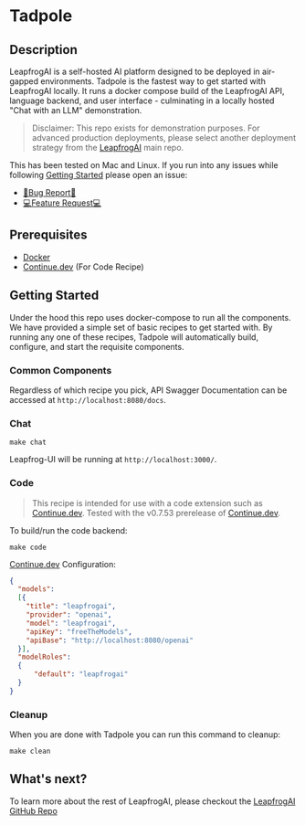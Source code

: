 # Tadpole

## Description

LeapfrogAI is a self-hosted AI platform designed to be deployed in air-gapped environments. Tadpole is the fastest way to get started with LeapfrogAI locally. It runs a docker compose build of the LeapfrogAI API, language backend, and user interface - culminating in a locally hosted "Chat with an LLM" demonstration.

> Disclaimer: This repo exists for demonstration purposes. For advanced production deployments, please select another deployment strategy from the [LeapfrogAI](https://github.com/defenseunicorns/leapfrogai) main repo.

This has been tested on Mac and Linux. If you run into any issues while following [Getting Started](#getting-started) please open an issue:

- [🐛Bug Report🐛](https://github.com/defenseunicorns/tadpole/issues/new?assignees=&labels=bug&projects=&template=bug_report.md&title=)
- [💻Feature Request💻](https://github.com/defenseunicorns/tadpole/issues/new?assignees=&labels=enhancement&projects=&template=feature_request.md&title=)

## Prerequisites

* [Docker](https://www.docker.com/)
* [Continue.dev](Continue.dev) (For Code Recipe)

## Getting Started

Under the hood this repo uses docker-compose to run all the components. We have provided a simple set of basic recipes to get started with. By running any one of these recipes, Tadpole will automatically build, configure, and start the requisite components.

### Common Components

Regardless of which recipe you pick, API Swagger Documentation can be accessed at `http://localhost:8080/docs`.

### Chat

```shell
make chat
```

Leapfrog-UI will be running at `http://localhost:3000/`.

### Code

> This recipe is intended for use with a code extension such as [Continue.dev](continue.dev). 
> Tested with the v0.7.53 prerelease of [Continue.dev](continue.dev).

To build/run the code backend:

``` shell
make code
```

[Continue.dev](continue.dev) Configuration:
``` json
{
  "models":
  [{
    "title": "leapfrogai",
    "provider": "openai",
    "model": "leapfrogai",
    "apiKey": "freeTheModels",
    "apiBase": "http://localhost:8080/openai"
  }],
  "modelRoles": 
  {
      "default": "leapfrogai"
  }
}
```

### Cleanup

When you are done with Tadpole you can run this command to cleanup:

``` shell
make clean
```

## What's next?

To learn more about the rest of LeapfrogAI, please checkout the [LeapfrogAI GitHub Repo](https://github.com/defenseunicorns/leapfrogai)
